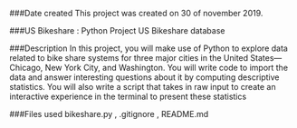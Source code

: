 ###Date created
This project was created on 30 of november 2019.

###US Bikeshare : Python Project
US Bikeshare database

###Description
In this project, you will make use of Python to explore data related to bike share systems for three major cities in the United States—Chicago, New York City, and Washington. You will write code to import the data and answer interesting questions about it by computing descriptive statistics. You will also write a script that takes in raw input to create an interactive experience in the terminal to present these statistics

###Files used
bikeshare.py , .gitignore , README.md
